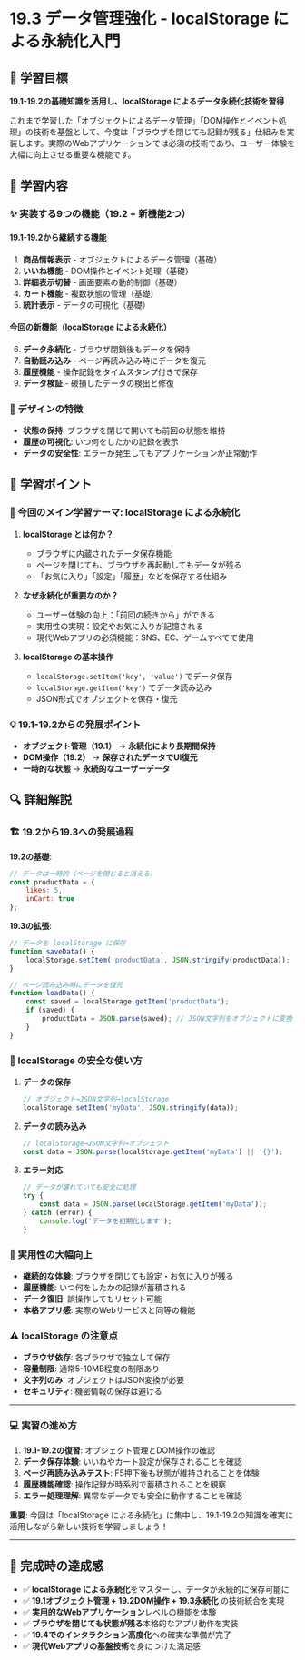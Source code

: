 # 19.3 データ管理強化 - localStorage による永続化入門

## 🎯 学習目標

**19.1-19.2の基礎知識を活用し、localStorage によるデータ永続化技術を習得**

これまで学習した「オブジェクトによるデータ管理」「DOM操作とイベント処理」の技術を基盤として、今度は「ブラウザを閉じても記録が残る」仕組みを実装します。実際のWebアプリケーションでは必須の技術であり、ユーザー体験を大幅に向上させる重要な機能です。

## 📖 学習内容

### ✨ 実装する9つの機能（19.2 + 新機能2つ）

#### 19.1-19.2から継続する機能
1. **商品情報表示** - オブジェクトによるデータ管理（基礎）
2. **いいね機能** - DOM操作とイベント処理（基礎）
3. **詳細表示切替** - 画面要素の動的制御（基礎）
4. **カート機能** - 複数状態の管理（基礎）
5. **統計表示** - データの可視化（基礎）

#### 今回の新機能（localStorage による永続化）
6. **データ永続化** - ブラウザ閉鎖後もデータを保持
7. **自動読み込み** - ページ再読み込み時にデータを復元
8. **履歴機能** - 操作記録をタイムスタンプ付きで保存
9. **データ検証** - 破損したデータの検出と修復

### 🎨 デザインの特徴

- **状態の保持**: ブラウザを閉じて開いても前回の状態を維持
- **履歴の可視化**: いつ何をしたかの記録を表示
- **データの安全性**: エラーが発生してもアプリケーションが正常動作

## 📝 学習ポイント

### 🔧 今回のメイン学習テーマ: localStorage による永続化

1. **localStorage とは何か？**
   - ブラウザに内蔵されたデータ保存機能
   - ページを閉じても、ブラウザを再起動してもデータが残る
   - 「お気に入り」「設定」「履歴」などを保存する仕組み

2. **なぜ永続化が重要なのか？**
   - ユーザー体験の向上：「前回の続きから」ができる
   - 実用性の実現：設定やお気に入りが記憶される
   - 現代Webアプリの必須機能：SNS、EC、ゲームすべてで使用

3. **localStorage の基本操作**
   - `localStorage.setItem('key', 'value')` でデータ保存
   - `localStorage.getItem('key')` でデータ読み込み
   - JSON形式でオブジェクトを保存・復元

### 💡 19.1-19.2からの発展ポイント

- **オブジェクト管理（19.1）** → **永続化により長期間保持**
- **DOM操作（19.2）** → **保存されたデータでUI復元**
- **一時的な状態** → **永続的なユーザーデータ**

## 🔍 詳細解説

### 🏗️ 19.2から19.3への発展過程

**19.2の基礎**:
```javascript
// データは一時的（ページを閉じると消える）
const productData = {
    likes: 5,
    inCart: true
};
```

**19.3の拡張**:
```javascript
// データを localStorage に保存
function saveData() {
    localStorage.setItem('productData', JSON.stringify(productData));
}

// ページ読み込み時にデータを復元
function loadData() {
    const saved = localStorage.getItem('productData');
    if (saved) {
        productData = JSON.parse(saved); // JSON文字列をオブジェクトに変換
    }
}
```

### 🎯 localStorage の安全な使い方

1. **データの保存**
   ```javascript
   // オブジェクト→JSON文字列→localStorage
   localStorage.setItem('myData', JSON.stringify(data));
   ```

2. **データの読み込み**
   ```javascript
   // localStorage→JSON文字列→オブジェクト
   const data = JSON.parse(localStorage.getItem('myData') || '{}');
   ```

3. **エラー対応**
   ```javascript
   // データが壊れていても安全に処理
   try {
       const data = JSON.parse(localStorage.getItem('myData'));
   } catch (error) {
       console.log('データを初期化します');
   }
   ```

### 🚀 実用性の大幅向上

- **継続的な体験**: ブラウザを閉じても設定・お気に入りが残る
- **履歴機能**: いつ何をしたかの記録が蓄積される
- **データ復旧**: 誤操作してもリセット可能
- **本格アプリ感**: 実際のWebサービスと同等の機能

### ⚠️ localStorage の注意点

- **ブラウザ依存**: 各ブラウザで独立して保存
- **容量制限**: 通常5-10MB程度の制限あり
- **文字列のみ**: オブジェクトはJSON変換が必要
- **セキュリティ**: 機密情報の保存は避ける

---

### 💻 実習の進め方

1. **19.1-19.2の復習**: オブジェクト管理とDOM操作の確認
2. **データ保存体験**: いいねやカート設定が保存されることを確認
3. **ページ再読み込みテスト**: F5押下後も状態が維持されることを体験
4. **履歴機能確認**: 操作記録が時系列で蓄積されることを観察
5. **エラー処理理解**: 異常なデータでも安全に動作することを確認

**重要**: 今回は「localStorage による永続化」に集中し、19.1-19.2の知識を確実に活用しながら新しい技術を学習しましょう！

---

## 🎉 完成時の達成感

- ✅ **localStorage による永続化**をマスターし、データが永続的に保存可能に
- ✅ **19.1オブジェクト管理 + 19.2DOM操作 + 19.3永続化** の技術統合を実現
- ✅ **実用的なWebアプリケーション**レベルの機能を体験
- ✅ **ブラウザを閉じても状態が残る**本格的なアプリ動作を実装
- ✅ **19.4でのインタラクション高度化**への確実な準備が完了
- ✅ **現代Webアプリの基盤技術**を身につけた満足感